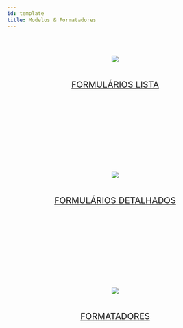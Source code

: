 ```yaml
---
id: template
title: Modelos & Formatadores
---
```


<div style="text-align: center; margin-top: 20px; margin-bottom: 20px; height: 250px; width: 100%">
    <a class="button" href="../en/custom-listform-templates.html"><img style="vertical-align: middle;margin-top: 40px;margin-bottom: 20px" src="../assets/en/template-formatters/buttonListFormTemplate.png"/><p style="font-size: 20px">FORMULÁRIOS LISTA</p></a>
</div>

<div style="text-align: center; margin-top: 20px; margin-bottom: 20px; height: 250px; width: 100%">
    <a class="button" href="../en/custom-detailform-templates.html"><img style="vertical-align: middle;margin-top: 40px;margin-bottom: 20px" src="../assets/en/template-formatters/buttonDetailFormTemplate.png"/><p style="font-size: 20px">FORMULÁRIOS DETALHADOS</p></a>
</div>

<div style="text-align: center; margin-top: 20px; margin-bottom: 20px; height: 250px; width: 100%">
    <a class="button" href="../en/custom-data-formatters.html"><img style="vertical-align: middle;margin-top: 40px;margin-bottom: 20px" src="../assets/en/template-formatters/buttonFormatters.png"/><p style="font-size: 20px">FORMATADORES</p></a>
</div>
